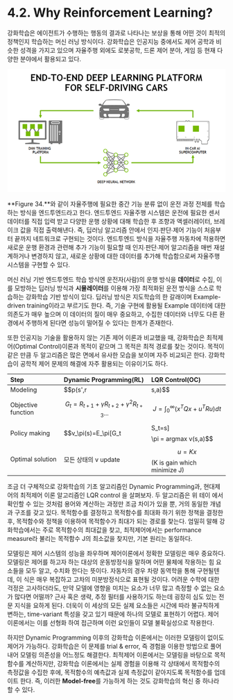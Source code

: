 # 4.2. Why Reinforcement Learning?

강화학습은 에이전트가 수행하는 행동의 결과로 나타나는 보상을 통해 어떤 것이 최적의 정책인지 학습하는 머신 러닝 방식이다. 강화학습은 인공지능 중에서도 제어 공학과 비슷한 성격을 가지고 있으며 자율주행 외에도 로봇공학, 드론 제어 분야, 게임 등 현재 다양한 분야에서 활용되고 있다.

![Figure 34. End-to-End Learning](../.gitbook/assets/figure-34.png)

**Figure 34.**와 같이 자율주행에 필요한 중간 기능 분류 없이 운전 과정 전체를 학습하는 방식을 엔드투엔드라고 한다. 엔드투엔드 자율주행 시스템은 운전에 필요한 센서 데이터를 직접 입력 받고 다양한 운행 상황에 대해 학습한 후 조향과 액셀러레이터, 브레이크 값을 직접 출력해낸다. 즉, 딥러닝 알고리즘 안에서 인지∙판단∙제어 기능이 처음부터 끝까지 네트워크로 구현되는 것이다. 엔드투엔드 방식을 자율주행 자동차에 적용하면 새로운 운행 환경과 관련해 추가 기능이 필요할 때 인지∙판단∙제어 알고리즘을 매번 재설계하거나 변경하지 않고, 새로운 상황에 대한 데이터를 추가해 학습함으로써 자율주행 시스템을 구현할 수 있다.

머신 러닝 기반 엔드투엔드 학습 방식엔 운전자\(사람\)의 운행 방식을 **데이터**로 수집, 이를 모방하는 딥러닝 방식과 **시뮬레이터**를 이용해 가장 최적화된 운전 방식을 스스로 학습하는 강화학습 기반 방식이 있다. 딥러닝 방식은 지도학습의 한 갈래이며 Example-driven training이라고 부르기도 한다. 즉, 기술 구현에 활용될 Example 데이터에 대한 의존도가 매우 높으며 이 데이터의 질이 매우 중요하고, 수집한 데이터와 너무도 다른 환경에서 주행하게 된다면 성능이 떨어질 수 있다는 한계가 존재한다.

또한 인공지능 기술을 활용하지 않는 기존 제어 이론과 비교했을 때, 강화학습은 최적제어\(Optimal Control\)이론과 목적이 같으며 그 목적은 최적 경로를 찾는 것이다. 목적이 같은 만큼 두 알고리즘은 많은 면에서 유사한 모습을 보이며 자주 비교되곤 한다. 강화학습이 공학적 제어 문제의 해결에 자주 활용되는 이유이기도 하다.

| Step | Dynamic Programming\(RL\) | LQR Control\(OC\) |
| :--- | :--- | :--- |
| Modeling | $$p(s',r|s,a)$$  | $$\dot{x}=Ax+Bu$$  |
| Objective function | $$G_t=R_{t+1}+\gamma R_{t+2}+\gamma^2R_{t+3} ...$$ | $$J=\int_{0}^{\infty }(x^TQx+u^TRu)dt$$ |
| Policy making | $$v_\pi(s)=E_\pi[G_t|S_t=s]$$ $$\pi = argmax v(s,a)$$  | Q 와 R\(가중치\) 설 |
| Optimal solution | 모든 상태의 v update | $$u=Kx$$\(K is gain which minimize J\) |

조금 더 구체적으로 강화학습의 기초 알고리즘인 Dynamic Programming과, 현대제어의 최적제어 이론 알고리즘인 LQR control 을 살펴보자. 두 알고리즘은 위 테이 에서 확인할 수 있는 것처럼 용어와 계산하는 과정만 조금 차이가 있을 뿐, 거의 동일한 개념과 구조를 갖고 있다. 목적함수를 결정하고 목적함수를 최대화 하기 위한 정책을 결정한 후, 목적함수와 정책을 이용하여 목적함수가 최대가 되는 경로를 찾는다. 엄밀히 말해 강화학습에서는 주로 목적함수의 최대값을 찾고, 최적제어에서는 performance measure라 불리는 목적함수 J의 최소값을 찾지만, 기본 원리는 동일하다.

모델링은 제어 시스템의 성능을 좌우하며 제어이론에서 정확한 모델링은 매우 중요하다. 모델링은 제어를 하고자 하는 대상의 운동방정식을 말하며 어떤 물체에 작용하는 힘 요소들을 모두 알고, 수치화 한다는 뜻이다. 자동차의 경우 차량 동역학을 통해 구현될텐데, 이 식은 매우 복잡하고 고차의 미분방정식으로 표현될 것이다. 어려운 수학에 대한 걱정은 고사하더라도, 만약 모델에 영향을 미치는 요소가 너무 많고 측정할 수 없는 요소가 많다면 어떨까? 근사 혹은 생략, 추정 필터를 사용하기도 하는데 굉장히 심도 있는 전문 지식을 요하게 된다. 더욱이 이 세상의 모든 실제 요소들은 시간에 따라 불규칙하게 변하는, time-variant 특성을 갖고 있기 때문에 하나의 모델로 표현하기 어렵다. 제어 이론에서는 이를 선형화 하여 접근하며 이런 요인들이 모델 불확실성으로 작용한다.

하지만 Dynamic Programming 이후의 강화학습 이론에서는 이러한 모델링이 없이도 제어가 가능하다. 강화학습은 이 문제를 trial & error, 즉 경험을 이용한 방법으로 풀어내어 모델링 의존성을 어느정도 해결한다. 최적제어 이론에서는 모델링을 바탕으로 목적함수를 계산하지만, 강화학습 이론에서는 실제 경험을 이용해 각 상태에서 목적함수의 측정값을 수집한 후에, 목적함수의 예측값과 실제 측정값이 같아지도록 목적함수를 업데이트 한다. 즉, 이러한 **Model-free**를 가능하게 하는 것도 강화학습의 혁신 중 하나라 할 수 있다.



